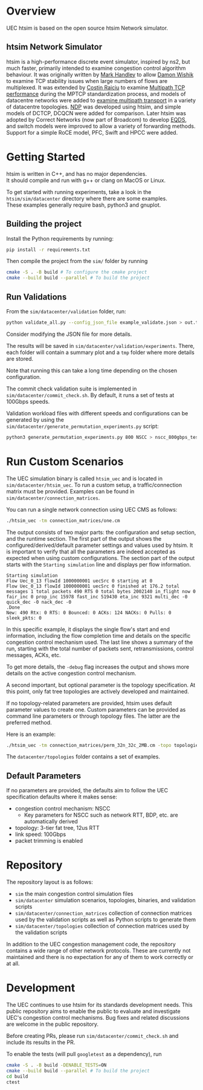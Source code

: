 # Overview

UEC htsim is based on the open source htsim Network simulator.

## htsim Network Simulator

htsim is a high-performance discrete event simulator, inspired by ns2, but much faster, primarily intended to examine congestion control algorithm behaviour.  It was originally written by [Mark Handley](http://www0.cs.ucl.ac.uk/staff/M.Handley/) to allow [Damon Wishik](https://www.cl.cam.ac.uk/~djw1005/) to examine TCP stability issues when large numbers of flows are multiplexed.  It was extended by [Costin Raiciu](http://nets.cs.pub.ro/~costin/) to examine [Multipath TCP performance](http://nets.cs.pub.ro/~costin/files/mptcp-nsdi.pdf) during the MPTCP standardization process, and models of datacentre networks were added to [examine multipath transport](http://nets.cs.pub.ro/~costin/files/mptcp_dc_sigcomm.pdf) in a variety of datacentre topologies.  [NDP](http://nets.cs.pub.ro/~costin/files/ndp.pdf) was developed using htsim, and simple models of DCTCP, DCQCN were added for comparison.  Later htsim was adopted by Correct Networks (now part of Broadcom) to develop [EQDS](http://nets.cs.pub.ro/~costin/files/eqds.pdf), and switch models were improved to allow a variety of forwarding methods.  Support for a simple RoCE model, PFC, Swift and HPCC were added.

# Getting Started

htsim is written in C++, and has no major dependencies.  
It should compile and run with g++ or clang on MacOS or Linux.  

To get started with running experiments, take a look in the `htsim/sim/datacenter` directory where there are some examples.  
These examples generally require bash, python3 and gnuplot.


## Building the project

Install the Python requirements by running:

```bash
pip install -r requirements.txt
```

Then compile the project from the `sim/` folder by running

```bash
cmake -S . -B build # To configure the cmake project
cmake --build build --parallel # To build the project
```

## Run Validations

From the `sim/datacenter/validation` folder, run:

```bash
python validate_all.py --config_json_file example_validate.json > out.txt
```

Consider modifying the JSON file for more details.

The results will be saved in `sim/datacenter/validation/experiments`. There, each folder will contain a summary plot and a `tmp` folder where more details are stored.

Note that running this can take a long time depending on the chosen configuration.


The commit check validation suite is implemented in `sim/datacenter/commit_check.sh`.
By default, it runs a set of tests at 100Gbps speeds.

Validation workload files with different speeds and configurations can be generated by using the `sim/datacenter/generate_permutation_experiments.py` script:

```bash
python3 generate_permutation_experiments.py 800 NSCC > nscc_800gbps_test.txt
```

# Run Custom Scenarios

The UEC simulation binary is called `htsim_uec` and is located in `sim/datacenter/htsim_uec`.
To run a custom setup, a traffic/connection matrix must be provided.
Examples can be found in `sim/datacenter/connection_matrices`.

You can run a single network connection using UEC CMS as follows:

```bash
./htsim_uec -tm connection_matrices/one.cm
```

The output consists of two major parts: the configuration and setup section, and the runtime section.
The first part of the output shows the configured/derived/default parameter settings and values used by htsim.
It is important to verify that all the parameters are indeed accepted as expected when using custom configurations.
The section part of the output starts with the `Starting simulation` line and displays per flow information.

```
Starting simulation
Flow Uec_0_13 flowId 1000000001 uecSrc 0 starting at 0
Flow Uec_0_13 flowId 1000000001 uecSrc 0 finished at 176.2 total messages 1 total packets 490 RTS 0 total bytes 2002140 in_flight now 0 fair_inc 0 prop_inc 15978 fast_inc 519430 eta_inc 9321 multi_dec -0 quick_dec -0 nack_dec -0
.Done
New: 490 Rtx: 0 RTS: 0 Bounced: 0 ACKs: 124 NACKs: 0 Pulls: 0 sleek_pkts: 0
```

In this specific example, it displays the single flow's start and end information, including the flow completion time and details on the specific congestion control mechanism used.
The last line shows a summary of the run, starting with the total number of packets sent, retransmissions, control messages, ACKs, etc.

To get more details, the `-debug` flag increases the output and shows more details on the active congestion control mechanism.


A second important, but optional parameter is the topology specification. 
At this point, only fat tree topologies are actively developed and maintained.

If no topology-related parameters are provided, htsim uses default parameter values to create one.
Custom parameters can be provided as command line parameters or through topology files. 
The latter are the preferred method.

Here is an example:

```bash
./htsim_uec -tm connection_matrices/perm_32n_32c_2MB.cm -topo topologies/leaf_spine_tiny.topo
```

The `datacenter/topologies` folder contains a set of examples.


## Default Parameters

If no parameters are provided, the defaults aim to follow the UEC specification defaults where it makes sense:

- congestion control mechanism: NSCC
  - Key parameters for NSCC such as network RTT, BDP, etc. are automatically derived
- topology: 3-tier fat tree, 12us RTT
- link speed: 100Gbps
- packet trimming is enabled


# Repository

The repository layout is as follows:

- `sim` the main congestion control simulation files
- `sim/datacenter` simulation scenarios, topologies, binaries, and validation scripts
- `sim/datacenter/connection_matrices` collection of connection matrices used by the validation scripts as well as Python scripts to generate them
- `sim/datacenter/topologies` collection of connection matrices used by the validation scripts

In addition to the UEC congestion management code, the repository contains a wide range of other network protocols.
These are currently not maintained and there is no expectation for any of them to work correctly or at all.


# Development

The UEC continues to use htsim for its standards development needs. 
This public repository aims to enable the public to evaluate and investigate UEC's congestion control mechanisms.
Bug fixes and related discussions are welcome in the public repository.

Before creating PRs, please run `sim/datacenter/commit_check.sh` and include its results in the PR.

To enable the tests (will pull `googletest` as a dependency), run
```bash
cmake -S . -B build -DENABLE_TESTS=ON
cmake --build build --parallel # To build the project
cd build
ctest
```

